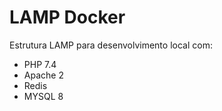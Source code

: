 # LAMP Docker

Estrutura LAMP para desenvolvimento local com:
 - PHP 7.4
 - Apache 2
 - Redis
 - MYSQL 8


